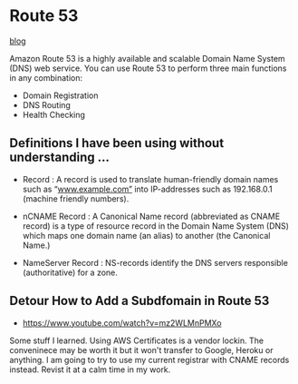 # Route 53
[blog](http://100daysofdevops.com/21-days-of-aws-using-terraform-day-9-introduction-to-route53-using-terraform/)


Amazon Route 53 is a highly available and scalable Domain Name System (DNS) web service. You can use Route 53 to perform three main functions in any combination:
* Domain Registration
* DNS Routing
* Health Checking

## Definitions I have been using without understanding ...
* Record
 : A record is used to translate human-friendly domain names such as “www.example.com” into IP-addresses such as 192.168.0.1 (machine friendly numbers).

* nCNAME Record
 : A Canonical Name record (abbreviated as CNAME record) is a type of resource record in the Domain Name System (DNS) which maps one domain name (an alias) to another (the Canonical Name.)

* NameServer Record
: NS-records identify the DNS servers responsible (authoritative) for a zone.


## Detour How to  Add a Subdfomain in Route 53

* https://www.youtube.com/watch?v=mz2WLMnPMXo

Some stuff I learned. Using AWS Certificates is a vendor lockin. The conveninece may be worth it but it won't transfer to Google, Heroku or anything. I am going to try to use my current registrar with CNAME records instead. Revist it at a calm time in my work.
